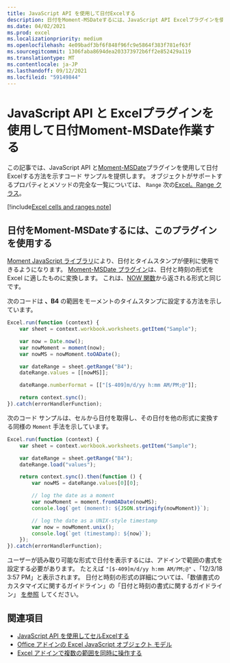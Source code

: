 ```yaml
---
title: JavaScript API を使用して日付Excelする
description: 日付をMoment-MSDateするには、JavaScript API Excelプラグインを使用します。
ms.date: 04/02/2021
ms.prod: excel
ms.localizationpriority: medium
ms.openlocfilehash: 4e09badf3bf6f848f96fc9e5864f383f781ef63f
ms.sourcegitcommit: 1306faba8694dea203373972b6ff2e852429a119
ms.translationtype: MT
ms.contentlocale: ja-JP
ms.lasthandoff: 09/12/2021
ms.locfileid: "59149844"
---
```

# <a name="work-with-dates-using-the-excel-javascript-api-and-the-moment-msdate-plug-in"></a>JavaScript API と Excelプラグインを使用して日付Moment-MSDate作業する

この記事では、JavaScript API と[Moment-MSDate](https://www.npmjs.com/package/moment-msdate)プラグインを使用して日付Excelする方法を示すコード サンプルを提供します。 オブジェクトがサポートするプロパティとメソッドの完全な一覧については、 `Range` 次の[Excel。Range クラス](/javascript/api/excel/excel.range)。

[!include[Excel cells and ranges note](../includes/note-excel-cells-and-ranges.md)]

## <a name="use-the-moment-msdate-plug-in-to-work-with-dates"></a>日付をMoment-MSDateするには、このプラグインを使用する

[Moment JavaScript ライブラリ](https://momentjs.com/)により、日付とタイムスタンプが便利に使用できるようになります。 [Moment-MSDate プラグイン](https://www.npmjs.com/package/moment-msdate)は、日付と時刻の形式を Excel に適したものに変換します。 これは、[NOW 関数](https://support.microsoft.com/office/3337fd29-145a-4347-b2e6-20c904739c46)から返される形式と同じです。

次のコードは **、B4** の範囲をモーメントのタイムスタンプに設定する方法を示しています。

```js
Excel.run(function (context) {
    var sheet = context.workbook.worksheets.getItem("Sample");

    var now = Date.now();
    var nowMoment = moment(now);
    var nowMS = nowMoment.toOADate();

    var dateRange = sheet.getRange("B4");
    dateRange.values = [[nowMS]];

    dateRange.numberFormat = [["[$-409]m/d/yy h:mm AM/PM;@"]];

    return context.sync();
}).catch(errorHandlerFunction);
```

次のコード サンプルは、セルから日付を取得し、その日付を他の形式に変換する同様の `Moment` 手法を示しています。

```js
Excel.run(function (context) {
    var sheet = context.workbook.worksheets.getItem("Sample");

    var dateRange = sheet.getRange("B4");
    dateRange.load("values");

    return context.sync().then(function () {
        var nowMS = dateRange.values[0][0];

        // log the date as a moment
        var nowMoment = moment.fromOADate(nowMS);
        console.log(`get (moment): ${JSON.stringify(nowMoment)}`);

        // log the date as a UNIX-style timestamp
        var now = nowMoment.unix();
        console.log(`get (timestamp): ${now}`);
    });
}).catch(errorHandlerFunction);
```

ユーザーが読み取り可能な形式で日付を表示するには、アドインで範囲の書式を設定する必要があります。 たとえば `"[$-409]m/d/yy h:mm AM/PM;@"` 、「12/3/18 3:57 PM」と表示されます。 日付と時刻の形式の詳細については、「数値書式のカスタマイズに関するガイドライン」の「日付と時刻の書式に関するガイドライン」 [を参照](https://support.microsoft.com/office/c0a1d1fa-d3f4-4018-96b7-9c9354dd99f5) してください。


## <a name="see-also"></a>関連項目

- [JavaScript API を使用してセルExcelする](excel-add-ins-cells.md)
- [Office アドインの Excel JavaScript オブジェクト モデル](excel-add-ins-core-concepts.md)
- [Excel アドインで複数の範囲を同時に操作する](excel-add-ins-multiple-ranges.md)
